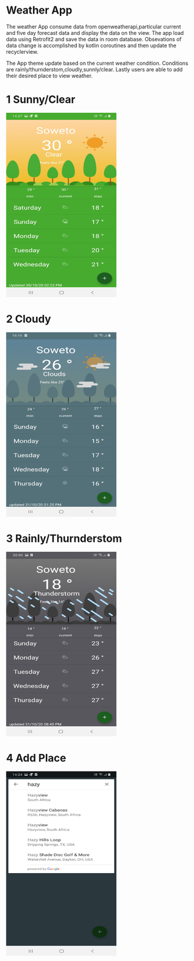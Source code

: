 # Weather App
The weather App consume data from openweatherapi,particular current and five day forecast data and display the data on the view.
The app load data using Retrofit2 and save the data in room database. Obsevations of data change is accomplished by kotlin coroutines and then update the recyclerview.

The App theme update based on the current weather condition. Conditions are rainly/thurnderstom,cloudly,sunnly/clear.
Lastly users are able to add their desired place to view weather.

# 1 Sunny/Clear

<img src="screenshots/sunny.jpg" width=300 height=500 aligh=center>

# 2  Cloudy

<img src="screenshots/cloudy.jpg" width=300  height=500 aligh=center>

# 3  Rainly/Thurnderstom

<img src="screenshots/rainly.jpg" width=300  height=500 aligh=center>

# 4  Add Place
<img src="screenshots/search_place.jpg" width=300  height=500 aligh=center>





